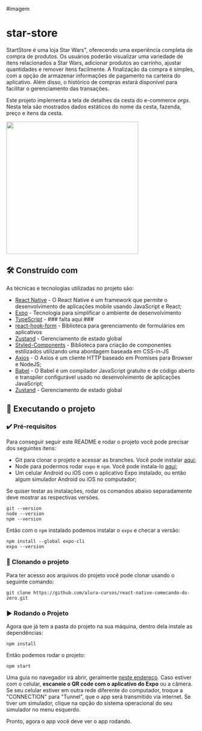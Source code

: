 #imagem

# star-store

StartStore é uma loja Star Wars", oferecendo uma experiência completa de compra de produtos. Os usuários poderão visualizar uma variedade de itens relacionados a Star Wars, adicionar produtos ao carrinho, ajustar quantidades e remover itens facilmente. A finalização da compra é simples, com a opção de armazenar informações de pagamento na carteira do aplicativo. Além disso, o histórico de compras estará disponível para facilitar o gerenciamento das transações.


Este projeto implementa a tela de detalhes da cesta do e-commerce *orgs*. Nesta tela são mostrados dados estáticos do nome da cesta, fazenda, preço e itens da cesta.

<img src="https://user-images.githubusercontent.com/9091491/123982988-e3ccb700-d999-11eb-880e-872881ee8b10.gif" width="350" />

## 🛠️ Construído com

As técnicas e tecnologias utilizadas no projeto são:

* [React Native](https://reactnative.dev/) - O React Native é um framework que permite o desenvolvimento de aplicações mobile usando JavaScript e React;
* [Expo](https://docs.expo.dev/) - Tecnologia para simplificar o ambiente de desenvolvimento
* [TypeScript](https://www.typescriptlang.org/) - ### falta aqui ###
* [react-hook-form](https://react-hook-form.com/) - Biblioteca para gerenciamento de formulários em aplicativos 
* [Zustand](https://zustand-demo.pmnd.rs/) - Gerenciamento de estado global
* [Styled-Components](https://styled-components.com/) - Biblioteca para criação de componentes estilizados utilizando uma abordagem baseada em CSS-in-JS
* [Axios](https://axios-http.com/ptbr/docs/intro) - O Axios é um cliente HTTP baseado em Promises para Browser e NodeJS;
* [Babel](https://babeljs.io/) - O Babel é um compilador JavaScript gratuito e de código aberto e transpiler configurável usado no desenvolvimento de aplicações JavaScript;
* [Zustand](https://zustand-demo.pmnd.rs/) - Gerenciamento de estado global

## 📲 Executando o projeto

### ✔️ Pré-requisitos

Para conseguir seguir este README e rodar o projeto você pode precisar dos seguintes itens:
- Git para clonar o projeto e acessar as branches. Você pode instalar [aqui](https://git-scm.com/downloads);
- Node para podermos rodar `expo` e `npm`. Você pode instala-lo [aqui](https://nodejs.org/en/);
- Um celular Android ou iOS com o aplicativo Expo instalado, ou então algum simulador Android ou iOS no computador;

Se quiser testar as instalações, rodar os comandos abaixo separadamente deve mostrar as respectivas versões.

```
git --version
node --version
npm --version
```

Então com o `npm` instalado podemos instalar o `expo` e checar a versão:
```
npm install --global expo-cli
expo --version
```

### 🐙 Clonando o projeto

Para ter acesso aos arquivos do projeto você pode clonar usando o seguinte comando:

```
git clone https://github.com/alura-cursos/react-native-comecando-do-zero.git
```

### ▶️ Rodando o Projeto

Agora que já tem a pasta do projeto na sua máquina, dentro dela instale as dependências:
```
npm install
```

Então podemos rodar o projeto:
```
npm start
```

Uma guia no navegador irá abrir, geralmente [neste endereço](http://localhost:19002/).
Caso estiver com o celular, **escaneie o QR code com o aplicativo do Expo** ou a câmera.
Se seu celular estiver em outra rede diferente do computador, troque a "CONNECTION" para "Tunnel", que o app será transmitido via internet.
Se tiver um simulador, clique na opção do sistema operacional do seu simulador no menu esquerdo.

Pronto, agora o app você deve ver o app rodando.
